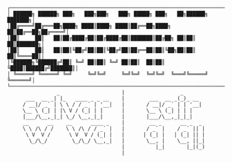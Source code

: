     ┌─────────────────────────────────────────────────────────────────────────┐
    │ ██████╗ ██████╗ ███╗   ███╗███╗   ███╗ █████╗ ███╗   ██╗██████╗ ███████╗│
    │██╔════╝██╔═══██╗████╗ ████║████╗ ████║██╔══██╗████╗  ██║██╔══██╗██╔════╝│
    │██║     ██║   ██║██╔████╔██║██╔████╔██║███████║██╔██╗ ██║██║  ██║███████╗│
    │██║     ██║   ██║██║╚██╔╝██║██║╚██╔╝██║██╔══██║██║╚██╗██║██║  ██║╚════██║│
    │╚██████╗╚██████╔╝██║ ╚═╝ ██║██║ ╚═╝ ██║██║  ██║██║ ╚████║██████╔╝███████║│
    │ ╚═════╝ ╚═════╝ ╚═╝     ╚═╝╚═╝     ╚═╝╚═╝  ╚═╝╚═╝  ╚═══╝╚═════╝ ╚══════╝│
    └─────────────────────────────────────────────────────────────────────────┘
                    _                    |                  _         
          ___  __ _| |_   ____ _ _ __    |        ___  __ _(_)_ __    
         / __|/ _` | \ \ / / _` | '__|   |       / __|/ _` | | '__|   
         \__ \ (_| | |\ V / (_| | |      |       \__ \ (_| | | |      
         |___/\__,_|_| \_/ \__,_|_|      |       |___/\__,_|_|_|      
         __      __    __      ____ _    |        __ _      __ _  _  
         \ \ /\ / /    \ \ /\ / / _` |   |       / _` |    / _` || | 
          \ V  V /      \ V  V / (_| |   |      | (_| |   | (_| || | 
           \_/\_/        \_/\_/ \__,_|   |       \__, |    \__, ||_| 
                                         |          |_|       |_|(_) 
                                         |                      
